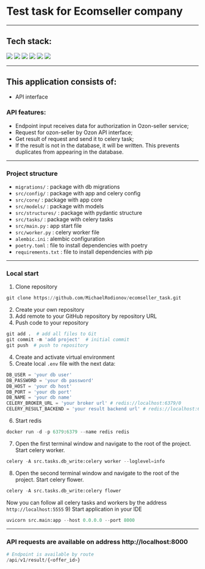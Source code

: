# Test task for Ecomseller company
___
## Tech stack:
<img src="https://img.shields.io/badge/python-3670A0?style=for-the-badge&logo=python&logoColor=ffdd54"/>     
<img src="https://img.shields.io/badge/FastAPI-005571?style=for-the-badge&logo=fastapi"/>
<img src="https://img.shields.io/badge/postgres-%23316192.svg?style=for-the-badge&logo=postgresql&logoColor=white"/>
<img src="https://img.shields.io/badge/redis-%23DD0031.svg?style=for-the-badge&logo=redis&logoColor=white"/>
<img src="https://img.shields.io/badge/celery-%23316192.svg?style=for-the-badge&logo=celery&logoColor=white"/>
<img src="https://img.shields.io/badge/alembic-%234DC730.svg?style=for-the-badge&logo=alembic&logoColor=white"/>   

___
## This application consists of:   
- API interface
### API features:
- Endpoint input receives data for authorization in Ozon-seller service;
- Request for ozon-seller by Ozon API interface;
- Get result of request and send it to celery task;
- If the result is not in the database, it will be written. This prevents duplicates from appearing in the database.
___
### Project structure
- `migrations/` : package with db migrations
- `src/config/` : package with app and celery config
- `src/core/` : package with app core
- `src/models/` : package with models
- `src/structures/` : package with pydantic structure
- `src/tasks/` : package with celery tasks
- `src/main.py` : app start file
- `src/worker.py` : celery worker file
- `alembic.ini` : alembic configuration
- `poetry.toml` : file to install dependencies with poetry
- `requirements.txt` : file to install dependencies with pip

___
### Local start
1) Clone repository
``` python
git clone https://github.com/MichaelRodionov/ecomseller_task.git
```
2) Create your own repository   
3) Add remote to your GitHub repository by repository URL   
4) Push code to your repository
``` python
git add .  # add all files to Git
git commit -m 'add project'  # initial commit
git push  # push to repository
```
4) Create and activate virtual environment   
5) Create local `.env` file with the next data:  
``` python
DB_USER = 'your db user'
DB_PASSWORD = 'your db password'
DB_HOST = 'your db host'
DB_PORT = 'your db port'
DB_NAME = 'your db name'
CELERY_BROKER_URL = 'your broker url' # redis://localhost:6379/0
CELERY_RESULT_BACKEND = 'your result backend url' # redis://localhost:6379/1
```
6) Start redis
``` python
docker run -d -p 6379:6379 --name redis redis 
```
7) Open the first terminal window and navigate to the root of the project. Start celery worker.   
``` python
celery -A src.tasks.db_write:celery worker --loglevel=info  
```
8) Open the second terminal window and navigate to the root of the project. Start celery flower.   
``` python
celery -A src.tasks.db_write:celery flower   
```
Now you can follow all celery tasks and workers by the address ```http://localhost:5555```
9) Start application in your IDE
``` python
uvicorn src.main:app --host 0.0.0.0 --port 8000 
```
___
### API requests are available on address http://localhost:8000
``` python
# Endpoint is available by route
/api/v1/result/{<offer_id>}
```